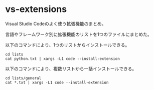 # vs-extensions

Visual Studio Codeのよく使う拡張機能のまとめ。

言語やフレームワーク別に拡張機能のリストを1つのファイルにまとめた。

以下のコマンドにより、1つのリストからインストールできる。

```shell
cd lists
cat python.txt | xargs -L1 code --install-extension
```

以下のコマンドにより、複数リストから一括インストールできる。

```shell
cd lists/general
cat *.txt | xargs -L1 code --install-extension
```
